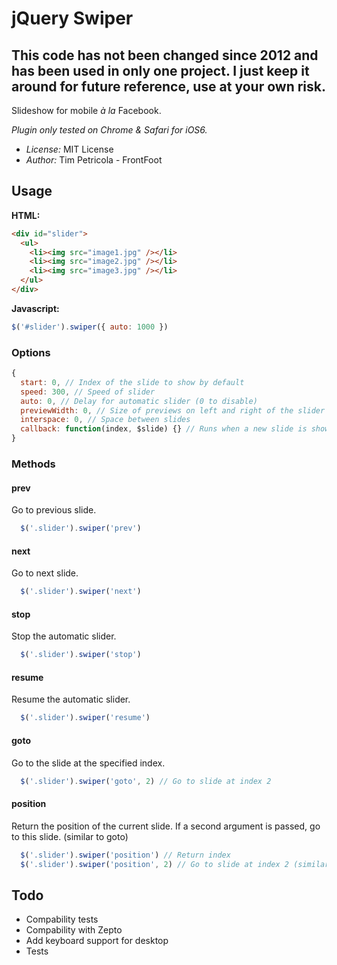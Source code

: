 # jQuery Swiper

## This code has not been changed since 2012 and has been used in only one project. I just keep it around for future reference, use at your own risk.

Slideshow for mobile _à la_ Facebook.

*Plugin only tested on Chrome & Safari for iOS6.*

* *License:* MIT License
* *Author:* Tim Petricola - FrontFoot

## Usage

**HTML:**
```html
<div id="slider">
  <ul>
    <li><img src="image1.jpg" /></li>
    <li><img src="image2.jpg" /></li>
    <li><img src="image3.jpg" /></li>
  </ul>
</div>
```

**Javascript:**
```javascript
$('#slider').swiper({ auto: 1000 })
```

### Options
```javascript
{
  start: 0, // Index of the slide to show by default
  speed: 300, // Speed of slider
  auto: 0, // Delay for automatic slider (0 to disable)
  previewWidth: 0, // Size of previews on left and right of the slider
  interspace: 0, // Space between slides
  callback: function(index, $slide) {} // Runs when a new slide is shown
}
```

### Methods

#### prev
Go to previous slide.
```javascript
  $('.slider').swiper('prev')
````

#### next
Go to next slide.
```javascript
  $('.slider').swiper('next')
````

#### stop
Stop the automatic slider.
```javascript
  $('.slider').swiper('stop')
````

#### resume
Resume the automatic slider.
```javascript
  $('.slider').swiper('resume')
````

#### goto
Go to the slide at the specified index.
```javascript
  $('.slider').swiper('goto', 2) // Go to slide at index 2
````

#### position
Return the position of the current slide.
If a second argument is passed, go to this slide. (similar to goto)
```javascript
  $('.slider').swiper('position') // Return index
  $('.slider').swiper('position', 2) // Go to slide at index 2 (similar to .goto(2))
````

## Todo
* Compability tests
* Compability with Zepto
* Add keyboard support for desktop
* Tests

